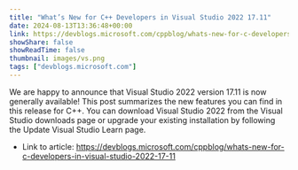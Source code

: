 ```yaml
---
title: "What’s New for C++ Developers in Visual Studio 2022 17.11"
date: 2024-08-13T13:36:48+00:00
link: https://devblogs.microsoft.com/cppblog/whats-new-for-c-developers-in-visual-studio-2022-17-11
showShare: false
showReadTime: false
thumbnail: images/vs.png
tags: ["devblogs.microsoft.com"]
---
```

We are happy to announce that Visual Studio 2022 version 17.11 is now generally available! This post summarizes the new features you can find in this release for C++. You can download Visual Studio 2022 from the Visual Studio downloads page or upgrade your existing installation by following the Update Visual Studio Learn page.

- Link to article: https://devblogs.microsoft.com/cppblog/whats-new-for-c-developers-in-visual-studio-2022-17-11